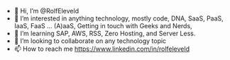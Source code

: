 - 👋 Hi, I’m @RolfEleveld
- 👀 I’m interested in anything technology, mostly code, DNA, SaaS, PaaS, IaaS, FaaS ... (A)aaS, Getting in touch with Geeks and Nerds,
- 🌱 I’m learning SAP, AWS, RSS, Zero Hosting, and Server Less.
- 💞️ I’m looking to collaborate on any technology topic
- 📫 How to reach me https://www.linkedin.com/in/rolfeleveld

<!---
RolfEleveld/RolfEleveld is a ✨ special ✨ repository because its `README.md` (this file) appears on your GitHub profile.
You can click the Preview link to take a look at your changes.
--->
